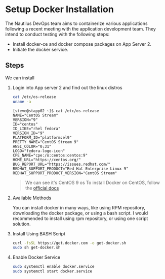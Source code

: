 # Setup Docker Installation

The Nautilus DevOps team aims to containerize various applications following a recent meeting with the application development team. They intend to conduct testing with the following steps:

- Install docker-ce and docker compose packages on App Server 2.
- Initiate the docker service.

## Steps

We can install 

1. Login into App server 2 and find out the linux distros

    ```sh
    cat /etc/os-release
    uname -a
    ```

    ```shell
    [steve@stapp02 ~]$ cat /etc/os-release 
    NAME="CentOS Stream"
    VERSION="9"
    ID="centos"
    ID_LIKE="rhel fedora"
    VERSION_ID="9"
    PLATFORM_ID="platform:el9"
    PRETTY_NAME="CentOS Stream 9"
    ANSI_COLOR="0;31"
    LOGO="fedora-logo-icon"
    CPE_NAME="cpe:/o:centos:centos:9"
    HOME_URL="https://centos.org/"
    BUG_REPORT_URL="https://issues.redhat.com/"
    REDHAT_SUPPORT_PRODUCT="Red Hat Enterprise Linux 9"
    REDHAT_SUPPORT_PRODUCT_VERSION="CentOS Stream"
    ```

    > We can see it's CentOS 9 os
    > To install Docker on CentOS, follow the [official docs](https://docs.docker.com/engine/install/centos/)

2. Available Methods

    You can install docker in many ways, like using RPM repository, downloading the docker package, or using a bash script. I would recommended to install using rpm repository, or using one script solution.

3. Install Using BASH Script

    ```sh
    curl -fsSL https://get.docker.com -o get-docker.sh
    sudo sh get-docker.sh
    ```

4. Enable Docker Service

    ```sh
    sudo systemctl enable docker.service
    sudo systemctl start docker.service
    ```
